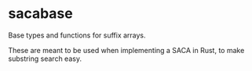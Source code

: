 
# sacabase

Base types and functions for suffix arrays.

These are meant to be used when implementing a SACA in Rust, to make substring
search easy.

